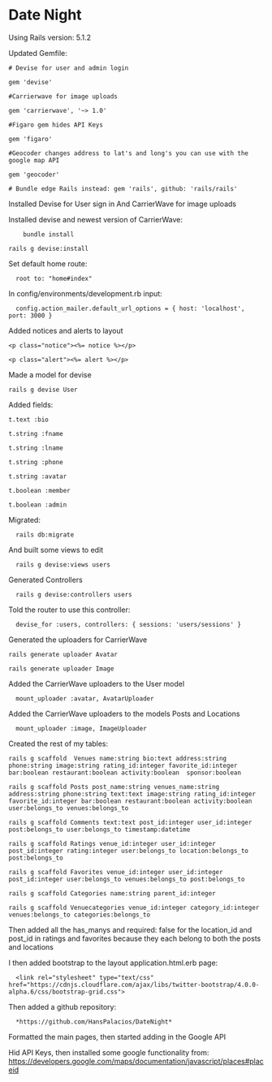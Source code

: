 # Date Night 




Using Rails version: 5.1.2

Updated Gemfile:

    # Devise for user and admin login
    
    gem 'devise'
    
    #Carrierwave for image uploads
    
    gem 'carrierwave', '~> 1.0'
    
    #Figaro gem hides API Keys
    
    gem 'figaro'
    
    #Geocoder changes address to lat's and long's you can use with the google map API
    
    gem 'geocoder'
    
    # Bundle edge Rails instead: gem 'rails', github: 'rails/rails'


Installed Devise for User sign in
And CarrierWave for image uploads    

Installed devise and newest version of CarrierWave:
	
		bundle install

    rails g devise:install

Set default home route:

	  root to: "home#index"

In config/environments/development.rb input:

	  config.action_mailer.default_url_options = { host: 'localhost', port: 3000 }

Added notices and alerts to layout

    <p class="notice"><%= notice %></p>

    <p class="alert"><%= alert %></p>

 Made a model for devise

	rails g devise User

Added fields:

    t.text :bio

    t.string :fname

    t.string :lname

    t.string :phone

    t.string :avatar

    t.boolean :member

    t.boolean :admin

Migrated:

	  rails db:migrate 

And built some views to edit     

	  rails g devise:views users   

Generated Controllers

	  rails g devise:controllers users

Told the router to use this controller:

	  devise_for :users, controllers: { sessions: 'users/sessions' }

Generated the uploaders for CarrierWave

    rails generate uploader Avatar
    
    rails generate uploader Image

Added the CarrierWave uploaders to the User model

	  mount_uploader :avatar, AvatarUploader

Added the CarrierWave uploaders to the models Posts and Locations

	  mount_uploader :image, ImageUploader

Created the rest of my tables:
	
    rails g scaffold  Venues name:string bio:text address:string phone:string image:string rating_id:integer favorite_id:integer bar:boolean restaurant:boolean activity:boolean  sponsor:boolean 

    rails g scaffold Posts post_name:string venues_name:string address:string phone:string text:text image:string rating_id:integer favorite_id:integer bar:boolean restaurant:boolean activity:boolean user:belongs_to venues:belongs_to

    rails g scaffold Comments text:text post_id:integer user_id:integer post:belongs_to user:belongs_to timestamp:datetime

    rails g scaffold Ratings venue_id:integer user_id:integer post_id:integer rating:integer user:belongs_to location:belongs_to post:belongs_to

    rails g scaffold Favorites venue_id:integer user_id:integer post_id:integer user:belongs_to venues:belongs_to post:belongs_to

    rails g scaffold Categories name:string parent_id:integer

    rails g scaffold Venuecategories venue_id:integer category_id:integer venues:belongs_to categories:belongs_to

Then added all the has_manys and required: false for the location_id and post_id in ratings and favorites because they each belong to both the posts and locations

I then added bootstrap to the layout application.html.erb page:

	  <link rel="stylesheet" type="text/css" href="https://cdnjs.cloudflare.com/ajax/libs/twitter-bootstrap/4.0.0-alpha.6/css/bootstrap-grid.css">

Then added a github repository: 

	  *https://github.com/HansPalacios/DateNight*

Formatted the main pages, then started adding in the Google API

Hid API Keys, then installed some google functionality from: 
      https://developers.google.com/maps/documentation/javascript/places#placeid

